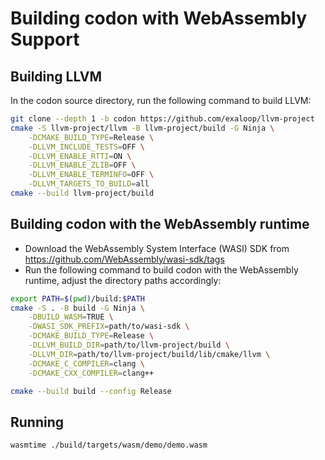 # Building codon with WebAssembly Support

## Building LLVM

In the codon source directory, run the following command to build LLVM:
```bash
git clone --depth 1 -b codon https://github.com/exaloop/llvm-project
cmake -S llvm-project/llvm -B llvm-project/build -G Ninja \
    -DCMAKE_BUILD_TYPE=Release \
    -DLLVM_INCLUDE_TESTS=OFF \
    -DLLVM_ENABLE_RTTI=ON \
    -DLLVM_ENABLE_ZLIB=OFF \
    -DLLVM_ENABLE_TERMINFO=OFF \
    -DLLVM_TARGETS_TO_BUILD=all
cmake --build llvm-project/build
```

## Building codon with the WebAssembly runtime

- Download the WebAssembly System Interface (WASI) SDK from https://github.com/WebAssembly/wasi-sdk/tags
- Run the following command to build codon with the WebAssembly runtime, adjust the directory paths accordingly:

```bash
export PATH=$(pwd)/build:$PATH
cmake -S . -B build -G Ninja \
    -DBUILD_WASM=TRUE \
    -DWASI_SDK_PREFIX=path/to/wasi-sdk \
    -DCMAKE_BUILD_TYPE=Release \
    -DLLVM_BUILD_DIR=path/to/llvm-project/build \
    -DLLVM_DIR=path/to/llvm-project/build/lib/cmake/llvm \
    -DCMAKE_C_COMPILER=clang \
    -DCMAKE_CXX_COMPILER=clang++

cmake --build build --config Release
```

## Running

```bash
wasmtime ./build/targets/wasm/demo/demo.wasm
```

